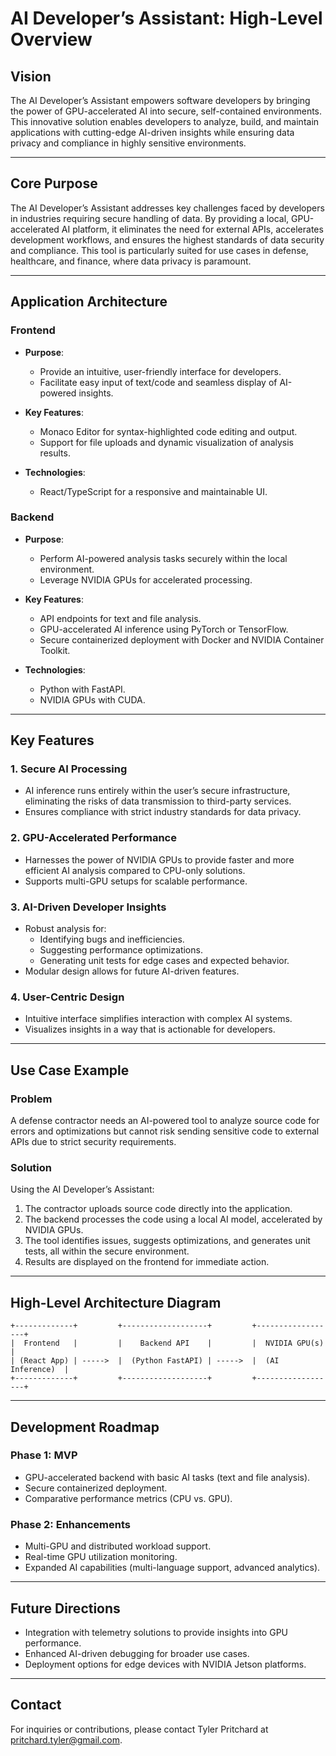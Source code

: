 # AI Developer’s Assistant: High-Level Overview

## **Vision**
The AI Developer’s Assistant empowers software developers by bringing the power of GPU-accelerated AI into secure, self-contained environments. This innovative solution enables developers to analyze, build, and maintain applications with cutting-edge AI-driven insights while ensuring data privacy and compliance in highly sensitive environments.

---

## **Core Purpose**
The AI Developer’s Assistant addresses key challenges faced by developers in industries requiring secure handling of data. By providing a local, GPU-accelerated AI platform, it eliminates the need for external APIs, accelerates development workflows, and ensures the highest standards of data security and compliance. This tool is particularly suited for use cases in defense, healthcare, and finance, where data privacy is paramount.

---

## **Application Architecture**

### **Frontend**
- **Purpose**:
  - Provide an intuitive, user-friendly interface for developers.
  - Facilitate easy input of text/code and seamless display of AI-powered insights.

- **Key Features**:
  - Monaco Editor for syntax-highlighted code editing and output.
  - Support for file uploads and dynamic visualization of analysis results.

- **Technologies**:
  - React/TypeScript for a responsive and maintainable UI.

### **Backend**
- **Purpose**:
  - Perform AI-powered analysis tasks securely within the local environment.
  - Leverage NVIDIA GPUs for accelerated processing.

- **Key Features**:
  - API endpoints for text and file analysis.
  - GPU-accelerated AI inference using PyTorch or TensorFlow.
  - Secure containerized deployment with Docker and NVIDIA Container Toolkit.

- **Technologies**:
  - Python with FastAPI.
  - NVIDIA GPUs with CUDA.

---

## **Key Features**

### 1. **Secure AI Processing**
- AI inference runs entirely within the user’s secure infrastructure, eliminating the risks of data transmission to third-party services.
- Ensures compliance with strict industry standards for data privacy.

### 2. **GPU-Accelerated Performance**
- Harnesses the power of NVIDIA GPUs to provide faster and more efficient AI analysis compared to CPU-only solutions.
- Supports multi-GPU setups for scalable performance.

### 3. **AI-Driven Developer Insights**
- Robust analysis for:
  - Identifying bugs and inefficiencies.
  - Suggesting performance optimizations.
  - Generating unit tests for edge cases and expected behavior.
- Modular design allows for future AI-driven features.

### 4. **User-Centric Design**
- Intuitive interface simplifies interaction with complex AI systems.
- Visualizes insights in a way that is actionable for developers.

---

## **Use Case Example**

### Problem
A defense contractor needs an AI-powered tool to analyze source code for errors and optimizations but cannot risk sending sensitive code to external APIs due to strict security requirements.

### Solution
Using the AI Developer’s Assistant:
1. The contractor uploads source code directly into the application.
2. The backend processes the code using a local AI model, accelerated by NVIDIA GPUs.
3. The tool identifies issues, suggests optimizations, and generates unit tests, all within the secure environment.
4. Results are displayed on the frontend for immediate action.

---

## **High-Level Architecture Diagram**

```plaintext
+-------------+         +-------------------+         +------------------+
|  Frontend   |         |    Backend API    |         |  NVIDIA GPU(s)   |
| (React App) | ----->  |  (Python FastAPI) | ----->  |  (AI Inference)  |
+-------------+         +-------------------+         +------------------+
```

---

## **Development Roadmap**

### Phase 1: MVP
- GPU-accelerated backend with basic AI tasks (text and file analysis).
- Secure containerized deployment.
- Comparative performance metrics (CPU vs. GPU).

### Phase 2: Enhancements
- Multi-GPU and distributed workload support.
- Real-time GPU utilization monitoring.
- Expanded AI capabilities (multi-language support, advanced analytics).

---

## **Future Directions**
- Integration with telemetry solutions to provide insights into GPU performance.
- Enhanced AI-driven debugging for broader use cases.
- Deployment options for edge devices with NVIDIA Jetson platforms.

---

## **Contact**
For inquiries or contributions, please contact Tyler Pritchard at [pritchard.tyler@gmail.com](mailto:pritchard.tyler@gmail.com).
